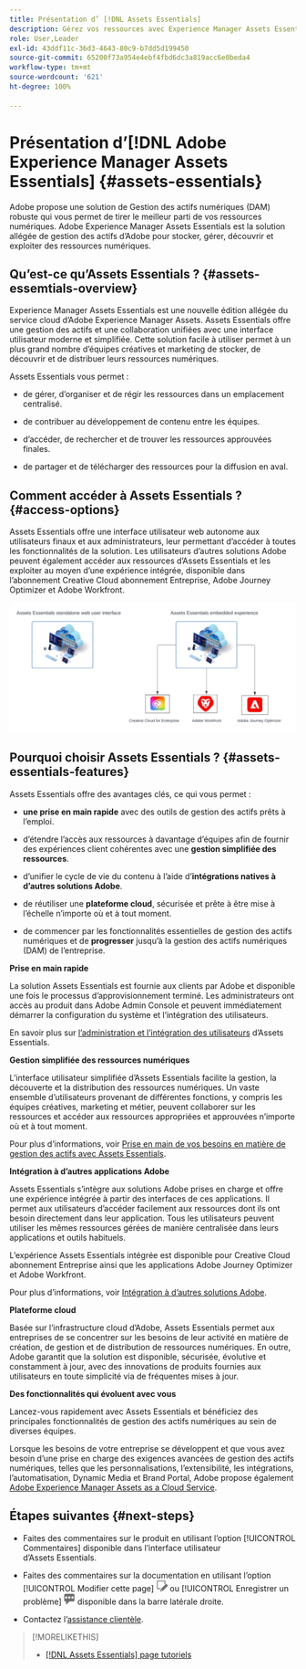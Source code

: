 ```yaml
---
title: Présentation d’ [!DNL Assets Essentials]
description: Gérez vos ressources avec Experience Manager Assets Essentials, un outil allégé de gestion des actifs numériques qui fonctionne dans les applications Experience Cloud.
role: User,Leader
exl-id: 43ddf11c-36d3-4643-80c9-b7dd5d199450
source-git-commit: 65200f73a954e4ebf4fbd6dc3a819acc6e0beda4
workflow-type: tm+mt
source-wordcount: '621'
ht-degree: 100%

---
```


# Présentation d’[!DNL Adobe Experience Manager Assets Essentials] {#assets-essentials}

<!-- TBD: Update this banner to remove Beta label. 
![Banner image for beta docs](assets/do-not-localize/banner-image-beta-docs.png)

-->

Adobe propose une solution de Gestion des actifs numériques (DAM) robuste qui vous permet de tirer le meilleur parti de vos ressources numériques. Adobe Experience Manager Assets Essentials est la solution allégée de gestion des actifs d’Adobe pour stocker, gérer, découvrir et exploiter des ressources numériques.

## Qu’est-ce qu’Assets Essentials ? {#assets-essemtials-overview}

Experience Manager Assets Essentials est une nouvelle édition allégée du service cloud d’Adobe Experience Manager Assets. Assets Essentials offre une gestion des actifs et une collaboration unifiées avec une interface utilisateur moderne et simplifiée. Cette solution facile à utiliser permet à un plus grand nombre d’équipes créatives et marketing de stocker, de découvrir et de distribuer leurs ressources numériques.

Assets Essentials vous permet :

* de gérer, d’organiser et de régir les ressources dans un emplacement centralisé.

* de contribuer au développement de contenu entre les équipes.

* d’accéder, de rechercher et de trouver les ressources approuvées finales.

* de partager et de télécharger des ressources pour la diffusion en aval.

## Comment accéder à Assets Essentials ? {#access-options}

Assets Essentials offre une interface utilisateur web autonome aux utilisateurs finaux et aux administrateurs, leur permettant d’accéder à toutes les fonctionnalités de la solution. Les utilisateurs d’autres solutions Adobe peuvent également accéder aux ressources d’Assets Essentials et les exploiter au moyen d’une expérience intégrée, disponible dans l’abonnement Creative Cloud abonnement Entreprise, Adobe Journey Optimizer et Adobe Workfront.

![Intégration à d’autres solutions ](assets/assets-essentials-integration.svg)

## Pourquoi choisir Assets Essentials ? {#assets-essentials-features}

Assets Essentials offre des avantages clés, ce qui vous permet :

* **une prise en main rapide** avec des outils de gestion des actifs prêts à l’emploi.

* d’étendre l’accès aux ressources à davantage d’équipes afin de fournir des expériences client cohérentes avec une **gestion simplifiée des ressources**.

* d’unifier le cycle de vie du contenu à l’aide d’**intégrations natives à d’autres solutions Adobe**.

* de réutiliser une **plateforme cloud**, sécurisée et prête à être mise à l’échelle n’importe où et à tout moment.

* de commencer par les fonctionnalités essentielles de gestion des actifs numériques et de **progresser** jusqu’à la gestion des actifs numériques (DAM) de l’entreprise.

**Prise en main rapide**

La solution Assets Essentials est fournie aux clients par Adobe et disponible une fois le processus d’approvisionnement terminé. Les administrateurs ont accès au produit dans Adobe Admin Console et peuvent immédiatement démarrer la configuration du système et l’intégration des utilisateurs.

En savoir plus sur [l’administration et l’intégration des utilisateurs](deploy-administer.md) d’Assets Essentials.

**Gestion simplifiée des ressources numériques**

L’interface utilisateur simplifiée d’Assets Essentials facilite la gestion, la découverte et la distribution des ressources numériques. Un vaste ensemble d’utilisateurs provenant de différentes fonctions, y compris les équipes créatives, marketing et métier, peuvent collaborer sur les ressources et accéder aux ressources appropriées et approuvées n’importe où et à tout moment.

Pour plus d’informations, voir [Prise en main de vos besoins en matière de gestion des actifs avec Assets Essentials](get-started.md).

**Intégration à d’autres applications Adobe**

Assets Essentials s’intègre aux solutions Adobe prises en charge et offre une expérience intégrée à partir des interfaces de ces applications. Il permet aux utilisateurs d’accéder facilement aux ressources dont ils ont besoin directement dans leur application. Tous les utilisateurs peuvent utiliser les mêmes ressources gérées de manière centralisée dans leurs applications et outils habituels.

L’expérience Assets Essentials intégrée est disponible pour Creative Cloud abonnement Entreprise ainsi que les applications Adobe Journey Optimizer et Adobe Workfront.

Pour plus d’informations, voir [Intégration à d’autres solutions Adobe](integration.md).

**Plateforme cloud**

Basée sur l’infrastructure cloud d’Adobe, Assets Essentials permet aux entreprises de se concentrer sur les besoins de leur activité en matière de création, de gestion et de distribution de ressources numériques. En outre, Adobe garantit que la solution est disponible, sécurisée, évolutive et constamment à jour, avec des innovations de produits fournies aux utilisateurs en toute simplicité via de fréquentes mises à jour.

**Des fonctionnalités qui évoluent avec vous**

Lancez-vous rapidement avec Assets Essentials et bénéficiez des principales fonctionnalités de gestion des actifs numériques au sein de diverses équipes.

Lorsque les besoins de votre entreprise se développent et que vous avez besoin d’une prise en charge des exigences avancées de gestion des actifs numériques, telles que les personnalisations, l’extensibilité, les intégrations, l’automatisation, Dynamic Media et Brand Portal, Adobe propose également [Adobe Experience Manager Assets as a Cloud Service](https://experienceleague.adobe.com/docs/experience-manager-cloud-service/content/assets/home.html?lang=fr).


## Étapes suivantes {#next-steps}

* Faites des commentaires sur le produit en utilisant l’option [!UICONTROL Commentaires] disponible dans l’interface utilisateur d’Assets Essentials.

* Faites des commentaires sur la documentation en utilisant l’option [!UICONTROL Modifier cette page] ![modifier la page](assets/do-not-localize/edit-page.png) ou [!UICONTROL Enregistrer un problème] ![créer un problème GitHub](assets/do-not-localize/github-issue.png) disponible dans la barre latérale droite.

* Contactez l’[assistance clientèle](https://experienceleague.adobe.com/?support-solution=General&amp;lang=fr#support).


>[!MORELIKETHIS]
>
>* [[!DNL Assets Essentials] page tutoriels](https://experienceleague.adobe.com/docs/experience-manager-learn/assets-essentials/overview.html?lang=fr)
